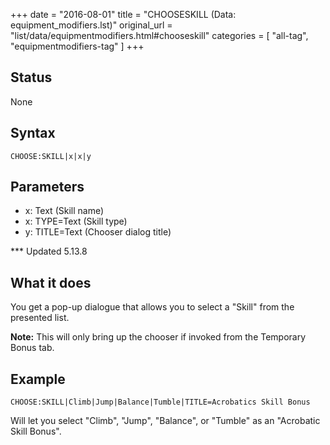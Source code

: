 +++
date = "2016-08-01"
title = "CHOOSESKILL (Data: equipment_modifiers.lst)"
original_url = "list/data/equipmentmodifiers.html#chooseskill"
categories = [ "all-tag", "equipmentmodifiers-tag" ]
+++

## Status

None

## Syntax

`CHOOSE:SKILL|x|x|y`

## Parameters

-   x: Text (Skill name)
-   x: TYPE=Text (Skill type)
-   y: TITLE=Text (Chooser dialog title)



<span id="chooseskill"></span> \*\*\* Updated 5.13.8

What it does
------------

You get a pop-up dialogue that allows you to select a "Skill" from the
presented list.

**Note:** This will only bring up the chooser if invoked from the
Temporary Bonus tab.

Example
-------

`CHOOSE:SKILL|Climb|Jump|Balance|Tumble|TITLE=Acrobatics Skill Bonus`

Will let you select "Climb", "Jump", "Balance", or "Tumble" as an
"Acrobatic Skill Bonus".

